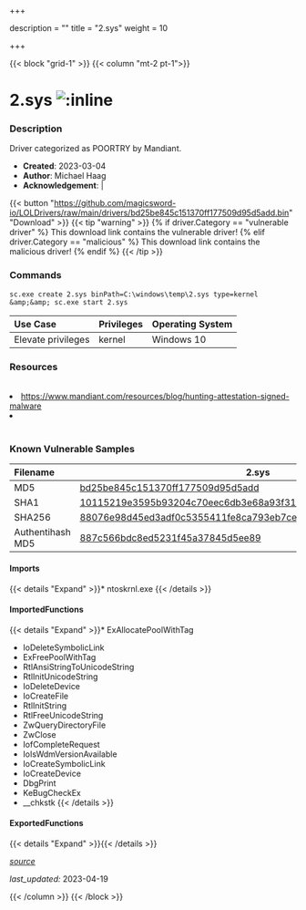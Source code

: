 +++

description = ""
title = "2.sys"
weight = 10

+++


{{< block "grid-1" >}}
{{< column "mt-2 pt-1">}}


# 2.sys ![:inline](/images/twitter_verified.png) 


### Description

Driver categorized as POORTRY by Mandiant.

- **Created**: 2023-03-04
- **Author**: Michael Haag
- **Acknowledgement**:  | [](https://twitter.com/)

{{< button "https://github.com/magicsword-io/LOLDrivers/raw/main/drivers/bd25be845c151370ff177509d95d5add.bin" "Download" >}}
{{< tip "warning" >}}
{% if driver.Category == "vulnerable driver" %}
This download link contains the vulnerable driver!
{% elif driver.Category == "malicious" %}
This download link contains the malicious driver!
{% endif %}
{{< /tip >}}

### Commands

```
sc.exe create 2.sys binPath=C:\windows\temp\2.sys type=kernel &amp;&amp; sc.exe start 2.sys
```

| Use Case | Privileges | Operating System | 
|:---- | ---- | ---- |
| Elevate privileges | kernel | Windows 10 |

### Resources
<br>
<li><a href="https://www.mandiant.com/resources/blog/hunting-attestation-signed-malware">https://www.mandiant.com/resources/blog/hunting-attestation-signed-malware</a></li>
<li><a href=""></a></li>
<br>

### Known Vulnerable Samples

| Filename | 2.sys |
|:---- | ---- | 
| MD5 | <a href="https://www.virustotal.com/gui/file/bd25be845c151370ff177509d95d5add">bd25be845c151370ff177509d95d5add</a> |
| SHA1 | <a href="https://www.virustotal.com/gui/file/10115219e3595b93204c70eec6db3e68a93f3144">10115219e3595b93204c70eec6db3e68a93f3144</a> |
| SHA256 | <a href="https://www.virustotal.com/gui/file/88076e98d45ed3adf0c5355411fe8ca793eb7cec1a1c61f5e1ec337eae267463">88076e98d45ed3adf0c5355411fe8ca793eb7cec1a1c61f5e1ec337eae267463</a> |
| Authentihash MD5 | <a href="https://www.virustotal.com/gui/search/authentihash%253A887c566bdc8ed5231f45a37845d5ee89">887c566bdc8ed5231f45a37845d5ee89</a> || Authentihash SHA1 | <a href="https://www.virustotal.com/gui/search/authentihash%253Ae6ab2bbad89502d8985381b33d7351eb97cb2b78">e6ab2bbad89502d8985381b33d7351eb97cb2b78</a> || Authentihash SHA256 | <a href="https://www.virustotal.com/gui/search/authentihash%253A565733b6e6d8f7b9661f04a3b4f29372f5dec080512551204b92ac4916a144cb">565733b6e6d8f7b9661f04a3b4f29372f5dec080512551204b92ac4916a144cb</a> || Signature | Microsoft Windows Hardware Compatibility Publisher, Microsoft Windows Third Party Component CA 2014, Microsoft Root Certificate Authority 2010   |
#### Imports
{{< details "Expand" >}}* ntoskrnl.exe
{{< /details >}}
#### ImportedFunctions
{{< details "Expand" >}}* ExAllocatePoolWithTag
* IoDeleteSymbolicLink
* ExFreePoolWithTag
* RtlAnsiStringToUnicodeString
* RtlInitUnicodeString
* IoDeleteDevice
* IoCreateFile
* RtlInitString
* RtlFreeUnicodeString
* ZwQueryDirectoryFile
* ZwClose
* IofCompleteRequest
* IoIsWdmVersionAvailable
* IoCreateSymbolicLink
* IoCreateDevice
* DbgPrint
* KeBugCheckEx
* __chkstk
{{< /details >}}
#### ExportedFunctions
{{< details "Expand" >}}{{< /details >}}



[*source*](https://github.com/magicsword-io/LOLDrivers/tree/main/yaml/2.yaml)

*last_updated:* 2023-04-19








{{< /column >}}
{{< /block >}}
